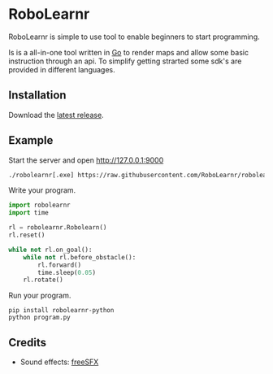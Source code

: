 # RoboLearnr

RoboLearnr is simple to use tool to enable beginners to start programming.

Is is a all-in-one tool written in [Go](https://golang.org/) to render maps and allow some basic instruction through
an api. To simplify getting strarted some sdk's are provided in different languages.

## Installation

Download the [latest release](https://github.com/NoUseFreak/robolearnr/releases).

## Example

Start the server and open http://127.0.0.1:9000

```bash
./robolearnr[.exe] https://raw.githubusercontent.com/RoboLearnr/robolearnr/master/maps/robolearn.txt

```

Write your program.

```python
import robolearnr
import time

rl = robolearnr.Robolearn()
rl.reset()

while not rl.on_goal():
    while not rl.before_obstacle():
        rl.forward()
        time.sleep(0.05)
    rl.rotate()
```

Run your program.

```
pip install robolearnr-python
python program.py
```

## Credits

 - Sound effects: [freeSFX](http://www.freesfx.co.uk)

